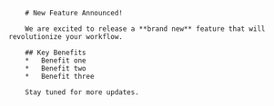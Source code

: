         # New Feature Announced!

        We are excited to release a **brand new** feature that will revolutionize your workflow.

        ## Key Benefits
        *   Benefit one
        *   Benefit two
        *   Benefit three

        Stay tuned for more updates.